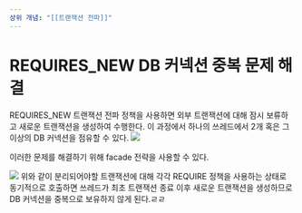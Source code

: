```yaml
---
상위 개념: "[[트랜잭션 전파]]"
---
```

# REQUIRES_NEW DB 커넥션 중복 문제 해결

REQUIRES_NEW 트랜잭션 전파 정책을 사용하면 외부 트랜잭션에 대해 잠시 보류하고 새로운 트랜잭션을 생성하여 수행한다. 이 과정에서 하나의 쓰레드에서 2개 혹은 그 이상의 DB 커넥션을 점유할 수 있다.
![](https://i.imgur.com/VoczfKa.png)

이러한 문제를 해결하기 위해 facade 전략을 사용할 수 있다.

![](https://i.imgur.com/rXwCqxR.png)
위와 같이 분리되어야할 트랜잭션에 대해 각각 REQUIRE 정책을 사용하는 상태로 동기적으로 호출하면 쓰레드가 최초 트랜잭션 종료 이후 새로운 트랜잭션을 생성하므로 DB 커넥션을 중복으로 보유하지 않게 된다.ㄹㄹ